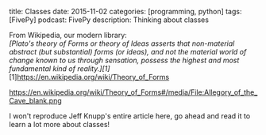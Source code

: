 title: Classes
date: 2015-11-02
categories: [programming, python]
tags: [FivePy]
podcast: FivePy
description: Thinking about classes


From Wikipedia, our modern library: <br>
<em>[Plato's theory of Forms or theory of Ideas asserts that non-material abstract (but substantial) forms (or ideas), and not the material world of change known to us through sensation, possess the highest and most fundamental kind of reality.][1]</em>
[1]https://en.wikipedia.org/wiki/Theory_of_Forms

https://en.wikipedia.org/wiki/Theory_of_Forms#/media/File:Allegory_of_the_Cave_blank.png

I won't reproduce Jeff Knupp's entire article here, go ahead and read it to learn a lot more about classes!